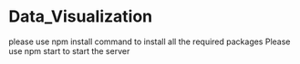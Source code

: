 # Data_Visualization

please use npm install command to install all the required packages
Please use npm start to start the server

